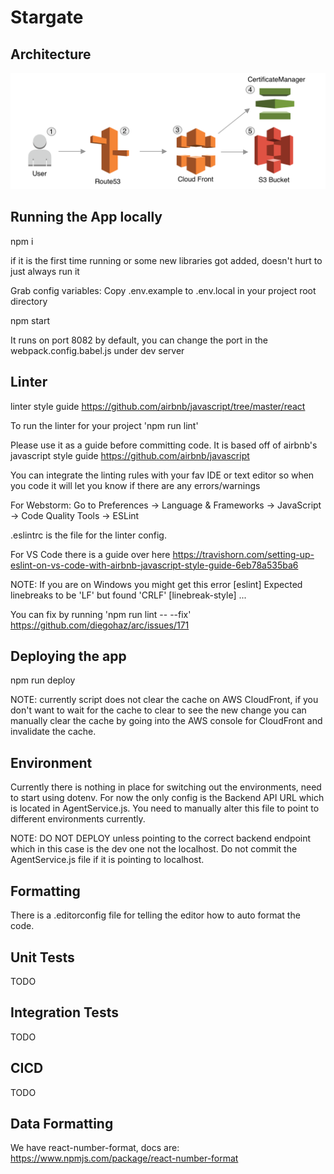 # Stargate
## Architecture
![aws web architecture](/design/aws-web-architecture.png)


## Running the App locally
npm i 

if it is the first time running or some new libraries got added, doesn't hurt to just always run it

Grab config variables:
Copy .env.example to .env.local in your project root directory

npm start

It runs on port 8082 by default, you can change the port in the webpack.config.babel.js under dev server

## Linter
linter style guide https://github.com/airbnb/javascript/tree/master/react

To run the linter for your project 'npm run lint'

Please use it as a guide before committing code.  It is based off of airbnb's 
javascript style guide https://github.com/airbnb/javascript

You can integrate the linting rules with your fav IDE or text editor so when you code it will let you know if there 
are any errors/warnings

For Webstorm: Go to Preferences -> Language & Frameworks -> JavaScript ->
Code Quality Tools -> ESLint

.eslintrc is the file for the linter config.

For VS Code there is a guide over here https://travishorn.com/setting-up-eslint-on-vs-code-with-airbnb-javascript-style-guide-6eb78a535ba6

NOTE: If you are on Windows you might get this error [eslint] Expected linebreaks to be 'LF' but found 'CRLF' [linebreak-style] ...

You can fix by running 'npm run lint -- --fix' https://github.com/diegohaz/arc/issues/171

## Deploying the app

npm run deploy

NOTE: currently script does not clear the cache on AWS CloudFront, if you don't want to wait for the cache to clear to see the new change you can manually clear the cache by going into the AWS console for CloudFront and invalidate the cache.

## Environment

Currently there is nothing in place for switching out the environments, need to start using dotenv.  For now the only config is the Backend API URL which is located in AgentService.js.  You need to manually alter this file to point to different environments currently.

NOTE: DO NOT DEPLOY unless pointing to the correct backend endpoint which in this case is the dev one not the localhost.
Do not commit the AgentService.js file if it is pointing to localhost.

## Formatting

There is a .editorconfig file for telling the editor how to auto 
format the code.

## Unit Tests

TODO

## Integration Tests

TODO

## CICD 

TODO

## Data Formatting
We have react-number-format, docs are:
https://www.npmjs.com/package/react-number-format

